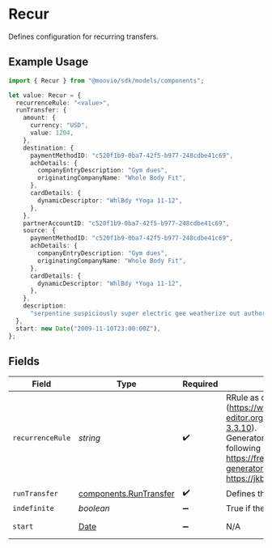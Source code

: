 # Recur

Defines configuration for recurring transfers.

## Example Usage

```typescript
import { Recur } from "@moovio/sdk/models/components";

let value: Recur = {
  recurrenceRule: "<value>",
  runTransfer: {
    amount: {
      currency: "USD",
      value: 1204,
    },
    destination: {
      paymentMethodID: "c520f1b9-0ba7-42f5-b977-248cdbe41c69",
      achDetails: {
        companyEntryDescription: "Gym dues",
        originatingCompanyName: "Whole Body Fit",
      },
      cardDetails: {
        dynamicDescriptor: "WhlBdy *Yoga 11-12",
      },
    },
    partnerAccountID: "c520f1b9-0ba7-42f5-b977-248cdbe41c69",
    source: {
      paymentMethodID: "c520f1b9-0ba7-42f5-b977-248cdbe41c69",
      achDetails: {
        companyEntryDescription: "Gym dues",
        originatingCompanyName: "Whole Body Fit",
      },
      cardDetails: {
        dynamicDescriptor: "WhlBdy *Yoga 11-12",
      },
    },
    description:
      "serpentine suspiciously super electric gee weatherize out authorized",
  },
  start: new Date("2009-11-10T23:00:00Z"),
};
```

## Fields

| Field                                                                                                                                                                                                                            | Type                                                                                                                                                                                                                             | Required                                                                                                                                                                                                                         | Description                                                                                                                                                                                                                      | Example                                                                                                                                                                                                                          |
| -------------------------------------------------------------------------------------------------------------------------------------------------------------------------------------------------------------------------------- | -------------------------------------------------------------------------------------------------------------------------------------------------------------------------------------------------------------------------------- | -------------------------------------------------------------------------------------------------------------------------------------------------------------------------------------------------------------------------------- | -------------------------------------------------------------------------------------------------------------------------------------------------------------------------------------------------------------------------------- | -------------------------------------------------------------------------------------------------------------------------------------------------------------------------------------------------------------------------------- |
| `recurrenceRule`                                                                                                                                                                                                                 | *string*                                                                                                                                                                                                                         | :heavy_check_mark:                                                                                                                                                                                                               |   RRule as defined by RFC 5545 (https://www.rfc-editor.org/rfc/rfc5545#section-3.3.10). <br/>  Generators available online at the following sites - https://freetools.textmagic.com/rrule-generator, https://jkbrzt.github.io/rrule/ |                                                                                                                                                                                                                                  |
| `runTransfer`                                                                                                                                                                                                                    | [components.RunTransfer](../../models/components/runtransfer.md)                                                                                                                                                                 | :heavy_check_mark:                                                                                                                                                                                                               | Defines the attributes of a transfer.                                                                                                                                                                                            |                                                                                                                                                                                                                                  |
| `indefinite`                                                                                                                                                                                                                     | *boolean*                                                                                                                                                                                                                        | :heavy_minus_sign:                                                                                                                                                                                                               | True if the RRule set runs indefinitely.                                                                                                                                                                                         |                                                                                                                                                                                                                                  |
| `start`                                                                                                                                                                                                                          | [Date](https://developer.mozilla.org/en-US/docs/Web/JavaScript/Reference/Global_Objects/Date)                                                                                                                                    | :heavy_minus_sign:                                                                                                                                                                                                               | N/A                                                                                                                                                                                                                              | 2009-11-10T23:00:00Z                                                                                                                                                                                                             |